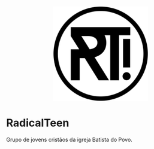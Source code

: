 <a href="https://wwww.radicalteen.com.br"><p align="center">
<img width="50%" src="./img/rtpreto.png">
<br></a>

# RadicalTeen
Grupo de jovens cristãos da igreja Batista do Povo.